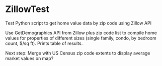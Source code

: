 ZillowTest
==========

Test Python script to get home value data by zip code using Zillow API

Use GetDemographics API from Zillow plus zip code list to compile home values for properties of different sizes (single family, condo, by bedroom count, $/sq ft).  Prints table of results.

Next step: Merge with US Census zip code extents to display average market values on map?
